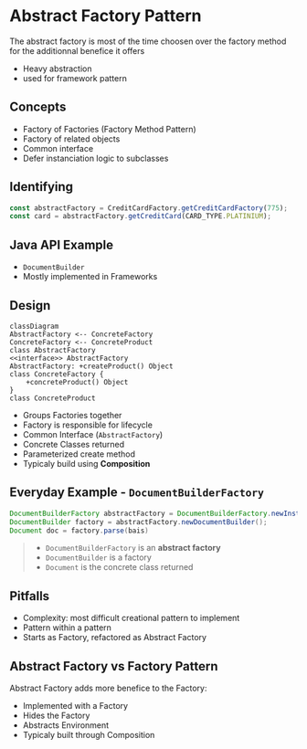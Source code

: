 # Abstract Factory Pattern

The abstract factory is most of the time choosen over the factory method for the additionnal benefice it offers

-   Heavy abstraction
-   used for framework pattern

## Concepts

-   Factory of Factories (Factory Method Pattern)
-   Factory of related objects
-   Common interface
-   Defer instanciation logic to subclasses

## Identifying

```typescript
const abstractFactory = CreditCardFactory.getCreditCardFactory(775);
const card = abstractFactory.getCreditCard(CARD_TYPE.PLATINIUM);
```

## Java API Example

-   `DocumentBuilder`
-   Mostly implemented in Frameworks

## Design

```mermaid
classDiagram
AbstractFactory <-- ConcreteFactory
ConcreteFactory <-- ConcreteProduct
class AbstractFactory
<<interface>> AbstractFactory
AbstractFactory: +createProduct() Object
class ConcreteFactory {
    +concreteProduct() Object
}
class ConcreteProduct
```

-   Groups Factories together
-   Factory is responsible for lifecycle
-   Common Interface (`AbstractFactory`)
-   Concrete Classes returned
-   Parameterized create method
-   Typicaly build using **Composition**

## Everyday Example - `DocumentBuilderFactory`

```java
DocumentBuilderFactory abstractFactory = DocumentBuilderFactory.newInstance();
DocumentBuilder factory = abstractFactory.newDocumentBuilder();
Document doc = factory.parse(bais)
```

> -   `DocumentBuilderFactory` is an **abstract factory**
> -   `DocumentBuilder` is a factory
> -   `Document` is the concrete class returned

## Pitfalls

-   Complexity: most difficult creational pattern to implement
-   Pattern within a pattern
-   Starts as Factory, refactored as Abstract Factory

## Abstract Factory vs Factory Pattern

Abstract Factory adds more benefice to the Factory:

-   Implemented with a Factory
-   Hides the Factory
-   Abstracts Environment
-   Typicaly built through Composition
